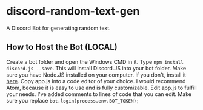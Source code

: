 # discord-random-text-gen
A Discord Bot for generating random text.

## How to Host the Bot (LOCAL)

Create a bot folder and open the Windows CMD in it. Type `npm install discord.js --save`. This will install Discord.JS into your bot folder. Make sure you have Node.JS installed on your computer. If you don't, install it [here](https://nodejs.org/en/). Copy app.js into a code editor of your choice. I would recommend Atom, because it is easy to use and is fully customizable. Edit app.js to fulfill your needs. I've added comments to lines of code that you can edit. Make sure you replace `bot.login(process.env.BOT_TOKEN);`

